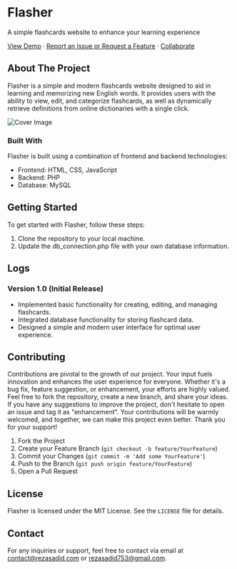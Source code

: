 # Flasher

A simple flashcards website to enhance your learning experience

[View Demo](https://rsdn.ir/g-fsh) · [Report an Issue or Request a Feature](https://github.com/rezasadid753/flasher/issues) · [Collaborate](https://github.com/rezasadid753/flasher/pulls)

## About The Project

Flasher is a simple and modern flashcards website designed to aid in learning and memorizing new English words. It provides users with the ability to view, edit, and categorize flashcards, as well as dynamically retrieve definitions from online dictionaries with a single click.

![Cover Image](https://rezasadid.com/projects/flasher/cover.jpg)

### Built With

Flasher is built using a combination of frontend and backend technologies:

* Frontend: HTML, CSS, JavaScript
* Backend: PHP
* Database: MySQL

## Getting Started

To get started with Flasher, follow these steps:

1. Clone the repository to your local machine.
2. Update the db_connection.php file with your own database information.

## Logs

### Version 1.0 (Initial Release)

* Implemented basic functionality for creating, editing, and managing flashcards.
* Integrated database functionality for storing flashcard data.
* Designed a simple and modern user interface for optimal user experience.

## Contributing

Contributions are pivotal to the growth of our project. Your input fuels innovation and enhances the user experience for everyone. Whether it's a bug fix, feature suggestion, or enhancement, your efforts are highly valued. Feel free to fork the repository, create a new branch, and share your ideas. If you have any suggestions to improve the project, don't hesitate to open an issue and tag it as "enhancement". Your contributions will be warmly welcomed, and together, we can make this project even better. Thank you for your support!

1. Fork the Project
2. Create your Feature Branch (`git checkout -b feature/YourFeature`)
3. Commit your Changes (`git commit -m 'Add some YourFeature'`)
4. Push to the Branch (`git push origin feature/YourFeature`)
5. Open a Pull Request

## License

Flasher is licensed under the MIT License. See the `LICENSE` file for details.

## Contact

For any inquiries or support, feel free to contact via email at <contact@rezasadid.com> or <rezasadid753@gmail.com>.
